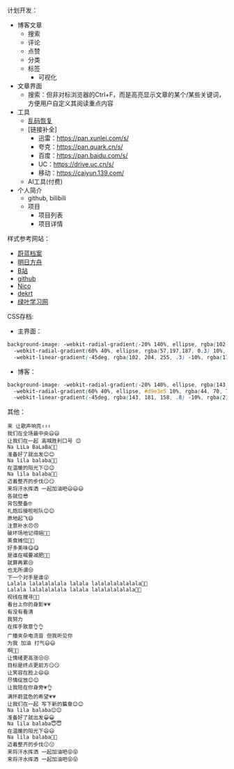 计划开发：
- 博客文章
  - 搜索
  - 评论
  - 点赞
  - 分类
  - 标签
    - 可视化
- 文章界面
  - 搜索：但非对标浏览器的Ctrl+F，而是高亮显示文章的某个/某些关键词，方便用户自定义其阅读重点内容
- 工具
  - [乱码恢复](http://www.mytju.com/classCode/tools/messyCodeRecover.asp)
  - [链接补全]
    - 迅雷：https://pan.xunlei.com/s/
    - 夸克：https://pan.quark.cn/s/
    - 百度：https://pan.baidu.com/s/
    - UC：https://drive.uc.cn/s/
    - 移动：https://caiyun.139.com/
  - AI工具(付费)
- 个人简介
  - github, bilibili
  - 项目
    - 项目列表
    - 项目详情


样式参考网站：
- [蔚蓝档案](https://bluearchive-cn.com/)
- [明日方舟](https://ak.hypergryph.com/#world)
- [B站](https://www.bilibili.com/)
- [github](https://github.com/)
- [Nico](https://www.lozumi.com/)
- [dekrt](https://dekrt.cn/)
- [绿叶学习网](http://www.lvyestudy.com/)

CSS存档:
- 主界面：
```css
background-image: -webkit-radial-gradient(-20% 140%, ellipse, rgba(102, 204, 255, .2) 30%, rgba(178, 216, 232, .3) 50%),
  -webkit-radial-gradient(60% 40%, ellipse, rgba(57,197,187, 0.3) 10%, rgba(44, 70, 76, 0.1) 60%),
  -webkit-linear-gradient(-45deg, rgba(102, 204, 255, .3) -10%, rgba(178, 216, 232, .4) 80%);
```
- 博客：
```css
background-image: -webkit-radial-gradient(-20% 140%, ellipse, rgba(143, 192, 193, .6) 30%, rgba(255, 255, 227, 0) 50%),
  -webkit-radial-gradient(60% 40%, ellipse, #d9e3e5 10%, rgba(44, 70, 76, .0) 60%),
  -webkit-linear-gradient(-45deg, rgba(143, 181, 158, .8) -10%, rgba(213, 232, 211, .8) 80%);
```


其他：
```
来 让歌声响亮✌️✌️✌️
我们在全场最中央😃😃
让我们在一起 高喊胜利口号 😊
Na LiLa BaLaBa🥳🥳
准备好了就出发😊😊
Na lila balaba🥳🥳
在温暖的阳光下😉😉
Na lila balaba🥳🥳
迈着整齐的步伐😏😏
来将汗水挥洒 一起加油吧😃😃😃
各就位😎
背包整备🤓
礼炮后接啦啦队😊😊
原地起飞😄
注意补水😠😠
破坏场地记得赔😤😤
美食摊位🤩🤩
好多美味😋😋
是谁在喊要减肥🧐🧐
就算再累😒
也无所谓😒
下一个对手是谁😜
Lalala lalalalalala lalala lalalalalalalala🥳🥳
Lalala lalalalalala lalala lalalalalalala🥳🥳
视线在搜寻🧐🧐
看台上你的身影💗💗
有没有看清
我努力
在挥手致意👌👌
广播夹杂电流音 但我听见你
为我 加油 打气😃😃
啊🥳🥳
让情绪更高涨😒😒
目标是终点更前方😏😏
让笑容在脸上😄😄
尽情绽放😊😊
让我陪在你身旁💗👌
满怀蔚蓝色的希望💗💗
让我们在一起 写下新的篇章😊😊
Na lila balaba😊😊
准备好了就出发😀😀
Na lila balaba😇😇
在温暖的阳光下😃😃
Na lila balaba🙂🙂
迈着整齐的步伐😗😗
来将汗水挥洒 一起加油吧😝😝
来将汗水挥洒 一起加油吧😝😝
```